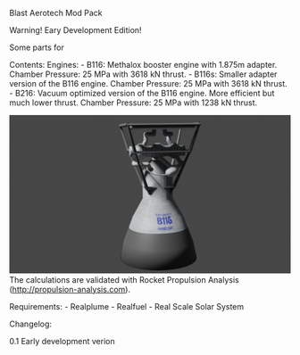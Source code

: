 Blast Aerotech Mod Pack

Warning! Eary Development Edition!

Some parts for


Contents:
    Engines:
        - B116: Methalox booster engine with 1.875m adapter.
            Chamber Pressure: 25 MPa with 3618 kN thrust.
        - B116s: Smaller adapter version of the B116 engine.
            Chamber Pressure: 25 MPa with 3618 kN thrust.
        - B216: Vacuum optimized version of the B116 engine. More efficient but much lower thrust.
            Chamber Pressure: 25 MPa with 1238 kN thrust.

![B116 Engine](https://raw.githubusercontent.com/wersooth/Blast-Aerotech/master/b116.png)
The calculations are validated with Rocket Propulsion Analysis (http://propulsion-analysis.com).

Requirements:
    - Realplume
    - Realfuel
    - Real Scale Solar System

Changelog:

0.1 Early development verion
